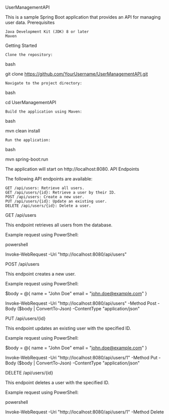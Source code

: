 UserManagementAPI

This is a sample Spring Boot application that provides an API for managing user data.
Prerequisites

    Java Development Kit (JDK) 8 or later
    Maven

Getting Started

    Clone the repository:

bash

git clone https://github.com/YourUsername/UserManagementAPI.git

    Navigate to the project directory:

bash

cd UserManagementAPI

    Build the application using Maven:

bash

mvn clean install

    Run the application:

bash

mvn spring-boot:run

The application will start on http://localhost:8080.
API Endpoints

The following API endpoints are available:

    GET /api/users: Retrieve all users.
    GET /api/users/{id}: Retrieve a user by their ID.
    POST /api/users: Create a new user.
    PUT /api/users/{id}: Update an existing user.
    DELETE /api/users/{id}: Delete a user.

GET /api/users

This endpoint retrieves all users from the database.

Example request using PowerShell:

powershell

Invoke-WebRequest -Uri "http://localhost:8080/api/users"

POST /api/users

This endpoint creates a new user.

Example request using PowerShell:

$body = @{
    name = "John Doe"
    email = "john.doe@example.com"
}

Invoke-WebRequest -Uri "http://localhost:8080/api/users" -Method Post -Body ($body | ConvertTo-Json) -ContentType "application/json"

PUT /api/users/{id}

This endpoint updates an existing user with the specified ID.

Example request using PowerShell:


$body = @{
    name = "John Doe"
    email = "john.doe@example.com"
}

Invoke-WebRequest -Uri "http://localhost:8080/api/users/1" -Method Put -Body ($body | ConvertTo-Json) -ContentType "application/json"

DELETE /api/users/{id}

This endpoint deletes a user with the specified ID.

Example request using PowerShell:

powershell

Invoke-WebRequest -Uri "http://localhost:8080/api/users/1" -Method Delete
